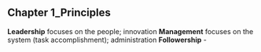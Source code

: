 ## Chapter 1_Principles
**Leadership** focuses on the people; innovation
**Management** focuses on the system (task accomplishment); administration
**Followership** - 